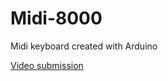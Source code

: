 # Midi-8000
Midi keyboard created with Arduino

[Video submission](https://youtu.be/O5w0P6R5kHk?si=xUozs4HvQdbuNmik)
